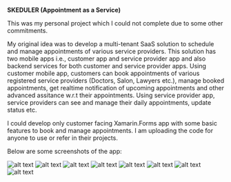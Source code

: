**SKEDULER (Appointment as a Service)**

This was my personal project which I could not complete due to some other commitments.

My original idea was to develop a multi-tenant SaaS solution to schedule and manage appointments of various service providers.
This solution has two mobile apps i.e., customer app and service provider app and also backend services for both customer and service provider apps.
Using customer mobile app, customers can book appointments of various registered service providers (Doctors, Salon, Lawyers etc.), manage booked appointments, get realtime notification of upcoming appointments and other advanced assitance w.r.t their appointments.
Using service provider app, service providers can see and manage their daily appointments, update status etc.

I could develop only customer facing Xamarin.Forms app with some basic features to book and manage appointments. 
I am uploading the code for anyone to use or refer in their projects.

Below are some screenshots of the app:

![alt text](https://github.com/manojnair007/Skeduler/blob/main/screenshots/1.jpg?raw=true)
![alt text](https://github.com/manojnair007/Skeduler/blob/main/screenshots/2.jpg?raw=true)
![alt text](https://github.com/manojnair007/Skeduler/blob/main/screenshots/3.jpg?raw=true)
![alt text](https://github.com/manojnair007/Skeduler/blob/main/screenshots/4.jpg?raw=true)
![alt text](https://github.com/manojnair007/Skeduler/blob/main/screenshots/5.jpg?raw=true)
![alt text](https://github.com/manojnair007/Skeduler/blob/main/screenshots/6.jpg?raw=true)
![alt text](https://github.com/manojnair007/Skeduler/blob/main/screenshots/7.jpg?raw=true)
![alt text](https://github.com/manojnair007/Skeduler/blob/main/screenshots/9.jpg?raw=true)

<!---
manojnair007/manojnair007 is a ✨ special ✨ repository because its `README.md` (this file) appears on your GitHub profile.
You can click the Preview link to take a look at your changes.
--->
